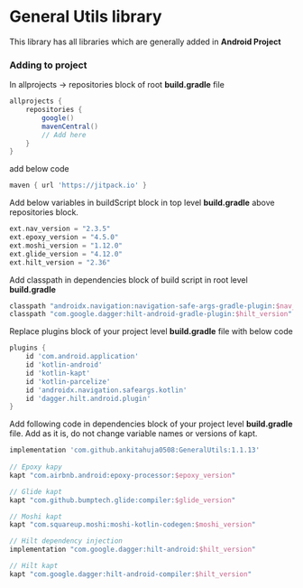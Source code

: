 # General Utils library
This library has all libraries which are generally added in **Android Project**

### Adding to project
In allprojects -> repositories block of root **build.gradle** file

```groovy
allprojects {
    repositories {
        google()
        mavenCentral()
        // Add here
    }
}
```

add below code
```groovy
maven { url 'https://jitpack.io' }
```

Add below variables in buildScript block in top level **build.gradle** above repositories block.
```groovy
ext.nav_version = "2.3.5"
ext.epoxy_version = "4.5.0"
ext.moshi_version = "1.12.0"
ext.glide_version = "4.12.0"
ext.hilt_version = "2.36"
```

Add classpath in dependencies block of build script in root level **build.gradle**

```groovy
classpath "androidx.navigation:navigation-safe-args-gradle-plugin:$nav_version"
classpath "com.google.dagger:hilt-android-gradle-plugin:$hilt_version"
```

Replace plugins block of your project level **build.gradle** file with below code

```groovy
plugins {
    id 'com.android.application'
    id 'kotlin-android'
    id 'kotlin-kapt'
    id 'kotlin-parcelize'
    id 'androidx.navigation.safeargs.kotlin'
    id 'dagger.hilt.android.plugin'
}
```

Add following code in dependencies block of your project level **build.gradle** file. Add as it is, do not change variable names or versions of kapt.

```groovy
implementation 'com.github.ankitahuja0508:GeneralUtils:1.1.13'
    
// Epoxy kapy
kapt "com.airbnb.android:epoxy-processor:$epoxy_version"

// Glide kapt
kapt "com.github.bumptech.glide:compiler:$glide_version"

// Moshi kapt
kapt "com.squareup.moshi:moshi-kotlin-codegen:$moshi_version"

// Hilt dependency injection
implementation "com.google.dagger:hilt-android:$hilt_version"

// Hilt kapt
kapt "com.google.dagger:hilt-android-compiler:$hilt_version"
```